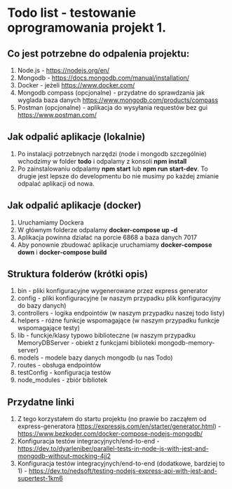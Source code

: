 # Todo list - testowanie oprogramowania projekt 1.

## Co jest potrzebne do odpalenia projektu:

1. Node.js - https://nodejs.org/en/
2. Mongodb - https://docs.mongodb.com/manual/installation/
3. Docker - jeżeli https://www.docker.com/
4. Mongodb compass (opcjonalne) - przydatne do sprawdzania jak wyglada baza danych https://www.mongodb.com/products/compass
5. Postman (opcjonalne) - aplikacja do wysyłania requestów bez gui https://www.postman.com/

## Jak odpalić aplikacje (lokalnie)

1. Po instalacji potrzebnych narzędzi (node i mongodb szczególnie) wchodzimy w folder **todo** i odpalamy z konsoli **npm install**
2. Po zainstalowaniu odpalamy **npm start** lub **npm run start-dev**. To drugie jest lepsze do developmentu bo nie musimy po każdej zmianie odpalać aplikacji od nowa.

## Jak odpalić aplikacje (docker)

1. Uruchamiamy Dockera
2. W głównym folderze odpalamy **docker-compose up -d**
3. Aplikacja powinna działać na porcie 6868 a baza danych 7017
4. Aby ponownie zbudować aplikacje uruchamiamy **docker-compose down** i **docker-compose build**

## Struktura folderów (krótki opis)

1. bin - pliki konfiguracyjne wygenerowane przez express generator
2. config - pliki konfiguracyjne (w naszym przypadku plik konfiguracyjny do bazy danych)
3. controllers - logika endpointów (w naszym przypadku naszej todo listy)
4. helpers - różne funkcje wspomagające (w naszym przypadku funkcje wspomagające testy)
5. lib - funckje/klasy typowo biblioteczne (w naszym przypadku MemoryDBServer - obiekt z funkcjami biblioteki mongodb-memory-server)
6. models - modele bazy danych mongodb (u nas Todo)
7. routes - obsługa endpointów
8. testConfig - konfiguracja testów
9. node_modules - zbiór bibliotek

## Przydatne linki

1. Z tego korzystałem do startu projektu (no prawie bo zacząłem od express-generatora https://expressjs.com/en/starter/generator.html) - https://www.bezkoder.com/docker-compose-nodejs-mongodb/
2. Konfiguracja testów integracyjnych/end-to-end - https://dev.to/dyarleniber/parallel-tests-in-node-js-with-jest-and-mongodb-without-mocking-4jj2
3. Konfiguracja testów integracyjnych/end-to-end (dodatkowe, bardziej to 1) - https://dev.to/nedsoft/testing-nodejs-express-api-with-jest-and-supertest-1km6
